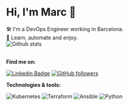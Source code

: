 
# Hi, I'm Marc 👋

🛠️ I'm a DevOps Engineer working in Barcelona.  
💬 Learn, automate and enjoy.
&nbsp;  
![Github stats](https://github-readme-stats.vercel.app/api?username=marcmiro&show_icons=true&theme=prussian&hide_title=true)
&nbsp;  
&nbsp;  

**Find me on:**

[![Linkedin Badge](https://img.shields.io/badge/-marcmiros-blue?style=flat&logo=Linkedin&logoColor=white)][1]
[![GitHub followers](https://img.shields.io/github/followers/marcmiro?label=Follow&style=social)][2]
&nbsp;  

**Technologies & tools:**

[comment]: # (https://github.com/Ileriayo/markdown-badges)
![Kubernetes](https://img.shields.io/badge/kubernetes-%23326ce5.svg?style=for-the-badge&logo=kubernetes&logoColor=white)
![Terraform](https://img.shields.io/badge/terraform-%235835CC.svg?style=for-the-badge&logo=terraform&logoColor=white)
![Ansible](https://img.shields.io/badge/ansible-%231A1918.svg?style=for-the-badge&logo=ansible&logoColor=white)
![Python](https://img.shields.io/badge/python-3670A0?style=for-the-badge&logo=python&logoColor=ffdd54)

[comment]: # (Links)
[1]: https://www.linkedin.com/in/marcmiros/
[2]: https://github.com/marcmiro
